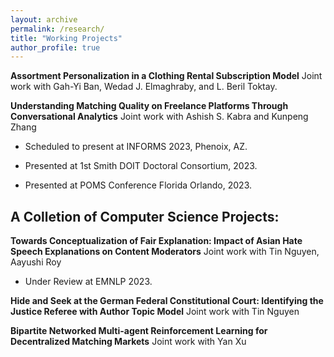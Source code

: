 ```yaml
---
layout: archive
permalink: /research/
title: "Working Projects"
author_profile: true
---
```


**Assortment Personalization in a Clothing Rental Subscription Model** Joint work with Gah-Yi Ban, Wedad J. Elmaghraby, and L. Beril Toktay.

**Understanding Matching Quality on Freelance Platforms Through Conversational Analytics** Joint work with Ashish S. Kabra and Kunpeng Zhang

 * Scheduled to present at INFORMS 2023, Phenoix, AZ.

 * Presented at 1st Smith DOIT Doctoral Consortium, 2023.

 * Presented at POMS Conference Florida Orlando, 2023. 

## A Colletion of Computer Science Projects:

**Towards Conceptualization of Fair Explanation: Impact of Asian Hate Speech Explanations on Content Moderators** Joint work with Tin Nguyen, Aayushi Roy

* Under Review at EMNLP 2023.

**Hide and Seek at the German Federal Constitutional Court: Identifying the Justice Referee with Author Topic Model** Joint work with Tin Nguyen



**Bipartite Networked Multi-agent Reinforcement Learning for Decentralized Matching Markets** Joint work with Yan Xu


